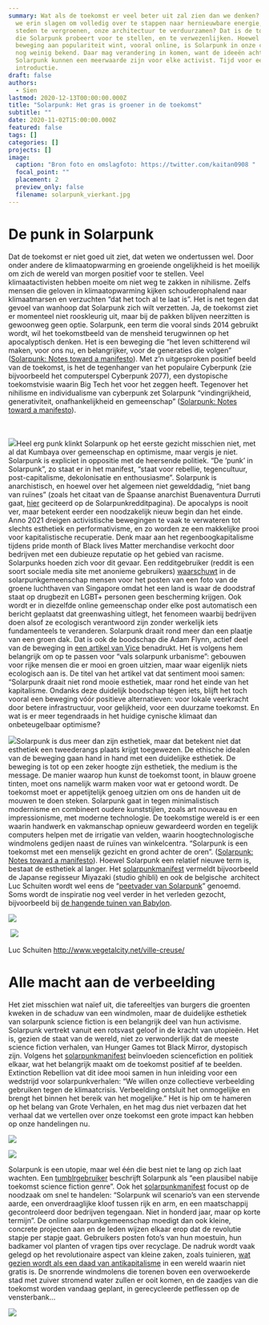 ```yaml
---
summary: Wat als de toekomst er veel beter uit zal zien dan we denken? Wat als
  we erin slagen om volledig over te stappen naar hernieuwbare energie, de
  steden te vergroenen, onze architectuur te verduurzamen? Dat is de toekomst
  die Solarpunk probeert voor te stellen, en te verwezenlijken. Hoewel de
  beweging aan populariteit wint, vooral online, is Solarpunk in onze contreien
  nog weinig bekend. Daar mag verandering in komen, want de ideeën achter
  Solarpunk kunnen een meerwaarde zijn voor elke activist. Tijd voor een
  introductie.
draft: false
authors:
  - Sien
lastmod: 2020-12-13T00:00:00.000Z
title: "Solarpunk: Het gras is groener in de toekomst"
subtitle: ""
date: 2020-11-02T15:00:00.000Z
featured: false
tags: []
categories: []
projects: []
image:
  caption: "Bron foto en omslagfoto: https://twitter.com/kaitan0908 "
  focal_point: ""
  placement: 2
  preview_only: false
  filename: solarpunk_vierkant.jpg
---
```

# De punk in Solarpunk

Dat de toekomst er niet goed uit ziet, dat weten we ondertussen wel. Door onder andere de klimaatopwarming en groeiende ongelijkheid is het moeilijk om zich de wereld van morgen positief voor te stellen. Veel klimaatactivisten hebben moeite om niet weg te zakken in nihilisme. Zelfs mensen die geloven in klimaatopwarming kijken schouderophalend naar klimaatmarsen en verzuchten “dat het toch al te laat is”. Het is net tegen dat gevoel van wanhoop dat Solarpunk zich wilt verzetten. Ja, de toekomst ziet er momenteel niet rooskleurig uit, maar bij de pakken blijven neerzitten is gewoonweg geen optie. Solarpunk, een term die vooral sinds 2014 gebruikt wordt, wil het toekomstbeeld van de mensheid terugwinnen op het apocalyptisch denken. Het is een beweging die “het leven schitterend wil maken, voor ons nu, en belangrijker, voor de generaties die volgen” ([Solarpunk: Notes toward a manifesto](https://hieroglyph.asu.edu/2014/09/solarpunk-notes-toward-a-manifesto/)). Met z’n uitgesproken positief beeld van de toekomst, is het de tegenhanger van het populaire Cyberpunk (zie bijvoorbeeld het computerspel Cyberpunk 2077), een dystopische toekomstvisie waarin Big Tech het voor het zeggen heeft. Tegenover het nihilisme en individualisme van cyberpunk zet Solarpunk “vindingrijkheid, generativiteit, onafhankelijkheid en gemeenschap” ([Solarpunk: Notes toward a manifesto](https://hieroglyph.asu.edu/2014/09/solarpunk-notes-toward-a-manifesto/)).

\
\
![](https://lh4.googleusercontent.com/99YY9dVQWnnYlXwYpgmJARgV_qwOhEUHxkN8IJZdzkJ32PCdMNVHUXxJLhKabBvQ-xhq0prYkTjJbNvXd3O30SIyYa7CzX6pS06Jt3tzMYLW_oICmwhzYG8YtCOvGli-zV8T2Alu)Heel erg punk klinkt Solarpunk op het eerste gezicht misschien niet, met al dat Kumbaya over gemeenschap en optimisme, maar vergis je niet. Solarpunk is expliciet in oppositie met de heersende politiek. “De ‘punk’ in Solarpunk”, zo staat er in het manifest, “staat voor rebellie, tegencultuur, post-capitalisme, dekolonisatie en enthousiasme”. Solarpunk is anarchistisch, en hoewel over het algemeen niet gewelddadig, “niet bang van ruïnes” (zoals het citaat van de Spaanse anarchist Buenaventura Durruti gaat, [hier](https://www.reddit.com/r/solarpunk/comments/o87pkl/nice_solarpunk_vibes_right_here_not_oc_from/) geciteerd op de Solarpunkredditpagina). De apocalyps is nooit ver, maar betekent eerder een noodzakelijk nieuw begin dan het einde. Anno 2021 dreigen activistische bewegingen te vaak te verwateren tot slechts esthetiek en performativisme, en zo worden ze een makkelijke prooi voor kapitalistische recuperatie. Denk maar aan het regenboogkapitalisme tijdens pride month of Black lives Matter merchandise verkocht door bedrijven met een dubieuze reputatie op het gebied van racisme. Solarpunks hoeden zich voor dit gevaar. Een redditgebruiker (reddit is een soort sociale media site met anonieme gebruikers) [waarschuwt](https://www.reddit.com/r/solarpunk/comments/kyb41d/i_see_this_image_alot_when_regarding_solar_punk/) in de solarpunkgemeenschap mensen voor het posten van een foto van de groene luchthaven van Singapore omdat het een land is waar de doodstraf staat op drugbezit en LGBT+ personen geen bescherming krijgen. Ook wordt er in diezelfde online gemeenschap onder elke post automatisch een bericht geplaatst dat greenwashing uitlegt, het fenomeen waarbij bedrijven doen alsof ze ecologisch verantwoord zijn zonder werkelijk iets fundamenteels te veranderen. Solarpunk draait rond meer dan een plaatje van een groen dak. Dat is ook de boodschap die Adam Flynn, actief deel van de beweging in [een artikel van Vice](https://www.vice.com/en/article/wx5aym/solarpunk-is-not-about-pretty-aesthetics-its-about-the-end-of-capitalism) benadrukt. Het is volgens hem belangrijk om op te passen voor “vals solarpunk urbanisme”: gebouwen voor rijke mensen die er mooi en groen uitzien, maar waar eigenlijk niets ecologisch aan is. De titel van het artikel vat dat sentiment mooi samen: “Solarpunk draait niet rond mooie esthetiek, maar rond het einde van het kapitalisme. Ondanks deze duidelijk boodschap tégen iets, blijft het toch vooral een beweging vóór positieve alternatieven: voor lokale veerkracht door betere infrastructuur, voor gelijkheid, voor een duurzame toekomst. En wat is er meer tegendraads in het huidige cynische klimaat dan onbeteugelbaar optimisme? 

![](https://lh4.googleusercontent.com/V52OW95Qo4wHZZc6YF4thk3HU07wnGidmA17LvoaMyRWtdg_Sz9uDJiMZ-NEUcQvgxs4ADHUu5CylrDZXl8Rp_RXVLj70zQM8rn7Bp9I4NLhluKcGMn_rQU_R-ECECiiF9Lr4Uf0)Solarpunk is dus meer dan zijn esthetiek, maar dat betekent niet dat esthetiek een tweederangs plaats krijgt toegewezen. De ethische idealen van de beweging gaan hand in hand met een duidelijke esthetiek. De beweging is tot op een zeker hoogte zijn esthetiek, the medium is the message. De manier waarop hun kunst de toekomst toont, in blauw groene tinten, moet ons namelijk warm maken voor wat er getoond wordt. De toekomst moet er appetijtelijk genoeg uitzien om ons de handen uit de mouwen te doen steken. Solarpunk gaat in tegen minimalistisch modernisme en combineert oudere kunststijlen, zoals art nouveau en impressionisme, met moderne technologie. De toekomstige wereld is er een waarin handwerk en vakmanschap opnieuw gewardeerd worden en tegelijk computers helpen met de irrigatie van velden, waarin hoogtechnologische windmolens gedijen naast de ruïnes van winkelcentra. “Solarpunk is een toekomst met een menselijk gezicht en grond achter de oren”. ([Solarpunk: Notes toward a manifesto](https://hieroglyph.asu.edu/2014/09/solarpunk-notes-toward-a-manifesto/)). Hoewel Solarpunk een relatief nieuwe term is, bestaat de esthetiek al langer. Het [solarpunkmanifest](https://www.re-des.org/a-solarpunk-manifesto/) vermeldt bijvoorbeeld de Japanse regisseur Miyazaki (studio ghibli) en ook de belgische  architect Luc Schuiten wordt wel eens de “[peetvader van Solarpunk](https://www.messynessychic.com/2021/06/10/inside-the-imaginarium-of-a-solarpunk-architect/)” genoemd. Soms wordt de inspiratie nog veel verder in het verleden gezocht, bijvoorbeeld bij [de hangende tuinen van Babylon](https://www.reddit.com/r/solarpunk/comments/ijux7t/our_babylonian_ancestors_knew_whats_up/).

![](https://lh3.googleusercontent.com/2J2wtvRE8uUiNBZ7nj-Yrv_W-xKxxgH6KBfSlhIKlFdCEbetwoD-swvieemdp_GUUdrA-ns28gglXdG5BHOQExM-C5A_6DrXVf_E7dn84hiyOSD51oPsFLj3ixdtopIS8blgKdzC)

 ![](https://lh6.googleusercontent.com/_zagWjJ8uKRprteaXzbNb69ULJ8y2kcx6n_FRm5yvxP5KsQZD3MXUAJ4Kk1etokLxXXCNTR6hdZEm0VwXQe-teWRs-IoxKhapktVRNy7TI-CzrYQeSwzkimE6z97yst1jEfiJjXU)

Luc Schuiten <http://www.vegetalcity.net/ville-creuse/>

# Alle macht aan de verbeelding

Het ziet misschien wat naïef uit, die tafereeltjes van burgers die groenten kweken in de schaduw van een windmolen, maar de duidelijke esthetiek van solarpunk science fiction is een belangrijk deel van hun activisme. Solarpunk vertrekt vanuit een rotsvast geloof in de kracht van utopieën. Het is, gezien de staat van de wereld, niet zo verwonderlijk dat de meeste science fiction verhalen, van Hunger Games tot Black Mirror, dystopisch zijn. Volgens het [solarpunkmanifest](https://www.re-des.org/a-solarpunk-manifesto/) beïnvloeden sciencefiction en politiek elkaar, wat het belangrijk maakt om de toekomst positief af te beelden. Extinction Rebellion vat dit idee mooi samen in hun inleiding voor een wedstrijd voor solarpunkverhalen: “We willen onze collectieve verbeelding gebruiken tegen de klimaatcrisis. Verbeelding ontsluit het onmogelijke en brengt het binnen het bereik van het mogelijke.” Het is hip om te hameren op het belang van Grote Verhalen, en het mag dus niet verbazen dat het verhaal dat we vertellen over onze toekomst een grote impact kan hebben op onze handelingen nu. 



![](https://lh3.googleusercontent.com/M4iQvkgQQVsph6DkJnuTF_4yB0epNN4MNqfmxQqw530M6OZ9WSdg6EVSxaJV3ibvHkWevCrTmiV4xJKpvIj8z0vbdH3X6sze2Md6kh-PDCS2kx6i5Weogb2eHGRX9kjKCfabEHfq)

![](https://lh5.googleusercontent.com/rgAUX460NBvLmvzcbfsrDC8kzhlVnkcdKiR3X4bjlkrvvN-aSbtTpLcuN1X3xE8tFrWaJpX3Jd41Tj_EcWkEEbgJATQ2nu7Y-5tXmOMHew6bOS42sffT1XwxYcKFe9YUclao6pGM)

Solarpunk is een utopie, maar wel één die best niet te lang op zich laat wachten. Een [tumblrgebruiker](https://missolivialouise.tumblr.com/post/94374063675/heres-a-thing-ive-had-around-in-my-head-for-a) beschrijft Solarpunk als “een plausibel nabije toekomst science fiction genre”. Ook het [solarpunkmanifest](https://www.re-des.org/a-solarpunk-manifesto/) focust op de noodzaak om snel te handelen: “Solarpunk wil scenario’s van een stervende aarde, een onverdraaglijke kloof tussen rijk en arm, en een maatschappij gecontroleerd door bedrijven tegengaan. Niet in honderd jaar, maar op korte termijn”. De online solarpunkgemeenschap moedigt dan ook kleine, concrete projecten aan en de leden wijzen elkaar erop dat de revolutie stapje per stapje gaat. Gebruikers posten foto’s van hun moestuin, hun badkamer vol planten of vragen tips over recyclage. De nadruk wordt vaak gelegd op het revolutionaire aspect van kleine zaken, zoals tuinieren, [wat gezien wordt als een daad van antikapitalisme](https://www.reddit.com/r/solarpunk/comments/i770ys/a_comic_from_ugrasshopper_jo/) in een wereld waarin niet gratis is. De snorrende windmolens die torenen boven een overwoekerde stad met zuiver stromend water zullen er ooit komen, en de zaadjes van die toekomst worden vandaag geplant, in gerecycleerde petflessen op de vensterbank...

![](https://lh3.googleusercontent.com/D1XkLurRwC3ktB9_PMpoRt3nfKYnzvcdP4i8RWX16kGjwdE6G3tKKxX8TM2u0SlhkCYXWeDploIFamx1hq3GS0bwuBK6ZWUI-7Hk41S9GmeSr3Yi5vmf5yO6AEOS6nBsyboBxtwM)